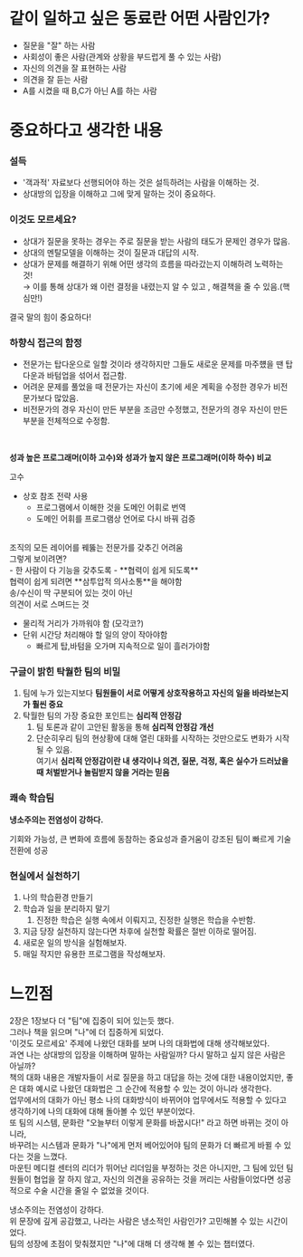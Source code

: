 # 같이 일하고 싶은 동료란 어떤 사람인가?

- 질문을 "잘" 하는 사람
- 사회성이 좋은 사람(관계와 상황을 부드럽게 풀 수 있는 사람)
- 자신의 의견을 잘 표현하는 사람
- 의견을 잘 듣는 사람
- A를 시켰을 때 B,C가 아닌 A를 하는 사람

# 중요하다고 생각한 내용

### 설득

- '객과적' 자료보다 선행되어야 하는 것은 설득하려는 사람을 이해하는 것.
- 상대방의 입장을 이해하고 그에 맞게 말하는 것이 중요하다.

### 이것도 모르세요?

- 상대가 질문을 못하는 경우는 주로 질문을 받는 사람의 태도가 문제인 경우가 많음.</br>
- 상대의 멘탈모델을 이해하는 것이 질문과 대답의 시작. </br>
- 상대가 문제를 해결하기 위해 어떤 생각의 흐름을 따라갔는지 이해하려 노력하는 것! </br>
  → 이를 통해 상대가 왜 이런 결정을 내렸는지 알 수 있고 , 해결책을 줄 수 있음.(핵심만!)</br>

결국 말의 힘이 중요하다! </br>

### 하향식 접근의 함정

- 전문가는 탑다운으로 일할 것이라 생각하지만 그들도 새로운 문제를 마주헀을 땐 탑다운과 바텀업을 섞어서 접근함.
- 어려운 문제를 풀었을 때 전문가는 자신이 초기에 세운 계획을 수정한 경우가 비전문가보다 많았음.
- 비전문가의 경우 자신이 만든 부분을 조금만 수정했고, 전문가의 경우 자신이 만든 부분을 전체적으로 수정함.

</br>

**성과 높은 프로그래머(이하 고수)와 성과가 높지 않은 프로그래머(이하 하수) 비교**

고수

- 상호 참조 전략 사용
  - 프로그램에서 이해한 것을 도메인 어휘로 번역
  - 도메인 어휘를 프로그램상 언어로 다시 바꿔 검증

</br>
조직의 모든 레이어를 꿰뚫는 전문가를 갖추긴 어려움</br>
그렇게 보이려면? </br>
- 한 사람이 다 기능을 갖추도록
- **협력이 쉽게 되도록**

</br>
협력이 쉽게 되려면 **삼투압적 의사소통**을 해야함

</br>
송/수신이 딱 구분되어 있는 것이 아닌

</br>
의견이 서로 스며드는 것

- 물리적 거리가 가까워야 함 (모각코?)
- 단위 시간당 처리해야 할 일의 양이 작아야함
  - 빠르게 탑,바텀을 오가며 지속적으로 일이 흘러가야함

### 구글이 밝힌 탁월한 팀의 비밀

1. 팀에 누가 있는지보다 **팀원들이 서로 어떻게 상호작용하고 자신의 일을 바라보는지가 훨씬 중요**
2. 탁월한 팀의 가장 중요한 포인트는 **심리적 안정감**
   1. 팀 토론과 같이 고안된 활동을 통해 **심리적 안정감 개선**
   2. 단순히우리 팀의 현상황에 대해 열린 대화를 시작하는 것만으로도 변화가 시작될 수 있음.
      </br>
      여기서 **심리적 안정감이란 내 생각이나 의견, 질문, 걱정, 혹은 실수가 드러났을 때 처벌받거나 놀림받지 않을 거라는 믿음**

### 쾌속 학습팀

**냉소주의는 전염성이 강하다.**</br>

기회와 가능성, 큰 변화에 흐름에 동참하는 중요성과 즐거움이 강조된 팀이 빠르게 기술 전환에 성공 </br>

### 현실에서 실천하기

1. 나의 학습환경 만들기
2. 학습과 일을 분리하지 말기
   1. 진정한 학습은 실행 속에서 이뤄지고, 진정한 실행은 학습을 수반함.
3. 지금 당장 실천하지 않는다면 차후에 실천할 확률은 절반 이하로 떨어짐.
4. 새로운 일의 방식을 실험해보자.
5. 매일 작지만 유용한 프로그램을 작성해보자.

# 느낀점

2장은 1장보다 더 "팀"에 집중이 되어 있는듯 했다. </br>
그러나 책을 읽으며 "나"에 더 집중하게 되었다. </br>
'이것도 모르세요' 주제에 나왔던 대화를 보며 나의 대화법에 대해 생각해보았다. </br>
과연 나는 상대방의 입장을 이해하며 말하는 사람일까? 다시 말하고 싶지 않은 사람은 아닐까? </br>
책의 대화 내용은 개발자들이 서로 질문을 하고 대답을 하는 것에 대한 내용이었지만, 좋은 대화 예시로 나왔던 대화법은 그 순간에 적용할 수 있는 것이 아니라 생각한다.</br>
업무에서의 대화가 아닌 평소 나의 대화방식이 바뀌어야 업무에서도 적용할 수 있다고 생각하기에 나의 대화에 대해 돌아볼 수 있던 부분이었다.
</br> 또 팀의 시스템, 문화란 "오늘부터 이렇게 문화를 바꿉시다!" 라고 하면 바뀌는 것이 아니라, </br> 바꾸려는 시스템과 문화가 "나"에게 먼저 베어있어야 팀의 문화가 더 빠르게 바뀔 수 있다는 것을 느꼈다. </br> 마운틴 메디컬 센터의 리더가 뛰어난 리더임을 부정하는 것은 아니지만, 그 팀에 있던 팀원들이 협업을 잘 하지 않고, 자신의 의견을 공유하는 것을 꺼리는 사람들이었다면 성공적으로 수술 시간을 줄일 수 없었을 것이다. </br>

냉소주의는 전염성이 강하다. </br>
위 문장에 깊게 공감했고, 나라는 사람은 냉소적인 사람인가? 고민해볼 수 있는 시간이었다.</br>
팀의 성장에 초점이 맞춰졌지만 "나"에 대해 더 생각해 볼 수 있는 챕터였다.
